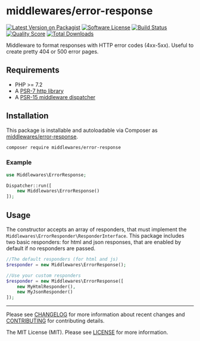 # middlewares/error-response

[![Latest Version on Packagist][ico-version]][link-packagist]
[![Software License][ico-license]](LICENSE)
[![Build Status][ico-travis]][link-travis]
[![Quality Score][ico-scrutinizer]][link-scrutinizer]
[![Total Downloads][ico-downloads]][link-downloads]

Middleware to format responses with HTTP error codes (4xx-5xx). Useful to create pretty 404 or 500 error pages.

## Requirements

* PHP >= 7.2
* A [PSR-7 http library](https://github.com/middlewares/awesome-psr15-middlewares#psr-7-implementations)
* A [PSR-15 middleware dispatcher](https://github.com/middlewares/awesome-psr15-middlewares#dispatcher)

## Installation

This package is installable and autoloadable via Composer as [middlewares/error-response](https://packagist.org/packages/middlewares/error-response).

```sh
composer require middlewares/error-response
```

### Example

```php
use Middlewares\ErrorResponse;

Dispatcher::run([
    new Middlewares\ErrorResponse()
]);
```

## Usage

The constructor accepts an array of responders, that must implement the `Middlewares\ErrorResponder\ResponderInterface`.
This package includes two basic responders: for html and json responses, that are enabled by default if no responders are passed.

```php
//The default responders (for html and js)
$responder = new Middlewares\ErrorResponse();

//Use your custom responders
$responder = new Middlewares\ErrorResponse([
    new MyHtmlResponder(),
    new MyJsonResponder()
]);
```

---

Please see [CHANGELOG](CHANGELOG.md) for more information about recent changes and [CONTRIBUTING](CONTRIBUTING.md) for contributing details.

The MIT License (MIT). Please see [LICENSE](LICENSE) for more information.

[ico-version]: https://img.shields.io/packagist/v/middlewares/error-response.svg?style=flat-square
[ico-license]: https://img.shields.io/badge/license-MIT-brightgreen.svg?style=flat-square
[ico-travis]: https://img.shields.io/travis/middlewares/error-response/master.svg?style=flat-square
[ico-scrutinizer]: https://img.shields.io/scrutinizer/g/middlewares/error-response.svg?style=flat-square
[ico-downloads]: https://img.shields.io/packagist/dt/middlewares/error-response.svg?style=flat-square

[link-packagist]: https://packagist.org/packages/middlewares/error-response
[link-travis]: https://travis-ci.org/middlewares/error-response
[link-scrutinizer]: https://scrutinizer-ci.com/g/middlewares/error-response
[link-downloads]: https://packagist.org/packages/middlewares/error-response
